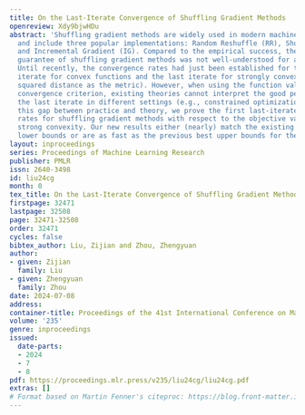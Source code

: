 ```yaml
---
title: On the Last-Iterate Convergence of Shuffling Gradient Methods
openreview: Xdy9bjwHDu
abstract: 'Shuffling gradient methods are widely used in modern machine learning tasks
  and include three popular implementations: Random Reshuffle (RR), Shuffle Once (SO),
  and Incremental Gradient (IG). Compared to the empirical success, the theoretical
  guarantee of shuffling gradient methods was not well-understood for a long time.
  Until recently, the convergence rates had just been established for the average
  iterate for convex functions and the last iterate for strongly convex problems (using
  squared distance as the metric). However, when using the function value gap as the
  convergence criterion, existing theories cannot interpret the good performance of
  the last iterate in different settings (e.g., constrained optimization). To bridge
  this gap between practice and theory, we prove the first last-iterate convergence
  rates for shuffling gradient methods with respect to the objective value even without
  strong convexity. Our new results either (nearly) match the existing last-iterate
  lower bounds or are as fast as the previous best upper bounds for the average iterate.'
layout: inproceedings
series: Proceedings of Machine Learning Research
publisher: PMLR
issn: 2640-3498
id: liu24cg
month: 0
tex_title: On the Last-Iterate Convergence of Shuffling Gradient Methods
firstpage: 32471
lastpage: 32508
page: 32471-32508
order: 32471
cycles: false
bibtex_author: Liu, Zijian and Zhou, Zhengyuan
author:
- given: Zijian
  family: Liu
- given: Zhengyuan
  family: Zhou
date: 2024-07-08
address:
container-title: Proceedings of the 41st International Conference on Machine Learning
volume: '235'
genre: inproceedings
issued:
  date-parts:
  - 2024
  - 7
  - 8
pdf: https://proceedings.mlr.press/v235/liu24cg/liu24cg.pdf
extras: []
# Format based on Martin Fenner's citeproc: https://blog.front-matter.io/posts/citeproc-yaml-for-bibliographies/
---
```


